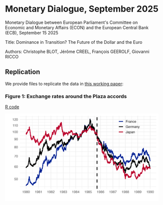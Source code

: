 # Monetary Dialogue, September 2025

Monetary Dialogue between European Parliament's Committee on Economic and Monetary Affairs (ECON) and the European Central Bank (ECB), September 15 2025

Title: Dominance in Transition? The Future of the Dollar and the Euro

Authors: Christophe BLOT, Jérôme CREEL, François GEEROLF, Giovanni RICCO


## Replication

We provide files to replicate the data in [this working paper]():

### Figure 1: Exchange rates around the Plaza accords

[R code](R/figure1.R)

![Figure 1](png/figure1.png)

